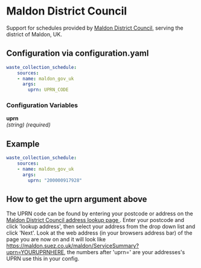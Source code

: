 # Maldon District Council

Support for schedules provided by [Maldon District Council](https://maldon.suez.co.uk/maldon/AddressLookup/LookupAddresses), serving the
district of Maldon, UK.

## Configuration via configuration.yaml

```yaml
waste_collection_schedule:
    sources:
    - name: maldon_gov_uk
      args:
        uprn: UPRN_CODE
```

### Configuration Variables

**uprn**  
*(string) (required)*

## Example

```yaml
waste_collection_schedule:
    sources:
    - name: maldon_gov_uk
      args:
        uprn: "200000917928"
```

## How to get the uprn argument above

The UPRN code can be found by entering your postcode or address on the
[Maldon District Council address lookup page
](https://maldon.suez.co.uk/maldon/AddressLookup/LookupAddresses). Enter your postcode and click 'lookup address', then select your address from the drop down list and click 'Next'. Look at the web address (in your browsers address bar) of the page you are now on and it will look like https://maldon.suez.co.uk/maldon/ServiceSummary?uprn=YOURUPRNHERE, the numbers after 'uprn=' are your addresses's UPRN use this in your config.
